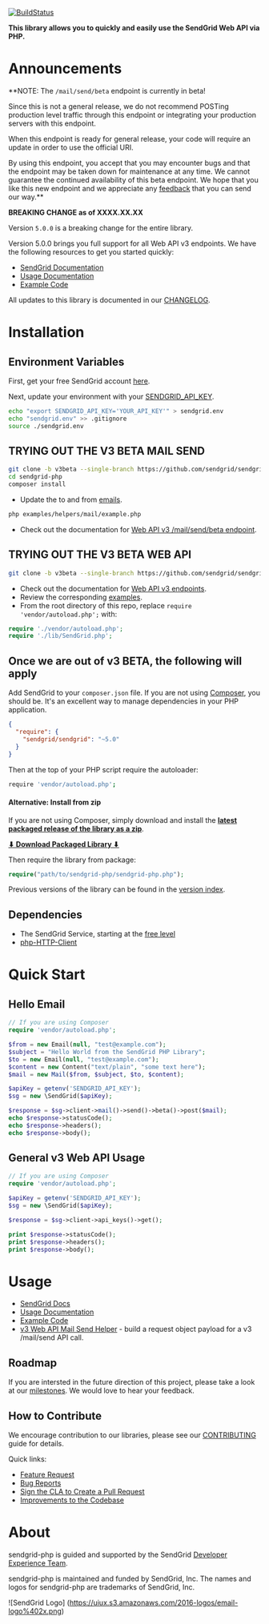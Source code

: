 [![BuildStatus](https://travis-ci.org/sendgrid/sendgrid-php.svg?branch=v3beta)](https://travis-ci.org/sendgrid/sendgrid-php)

**This library allows you to quickly and easily use the SendGrid Web API via PHP.**

# Announcements

**NOTE: The `/mail/send/beta` endpoint is currently in beta!

Since this is not a general release, we do not recommend POSTing production level traffic through this endpoint or integrating your production servers with this endpoint.

When this endpoint is ready for general release, your code will require an update in order to use the official URI.

By using this endpoint, you accept that you may encounter bugs and that the endpoint may be taken down for maintenance at any time. We cannot guarantee the continued availability of this beta endpoint. We hope that you like this new endpoint and we appreciate any [feedback](dx+mail-beta@sendgrid.com) that you can send our way.**

**BREAKING CHANGE as of XXXX.XX.XX**

Version `5.0.0` is a breaking change for the entire library.

Version 5.0.0 brings you full support for all Web API v3 endpoints. We
have the following resources to get you started quickly:

-   [SendGrid
    Documentation](https://sendgrid.com/docs/API_Reference/Web_API_v3/index.html)
-   [Usage
    Documentation](https://github.com/sendgrid/sendgrid-php/tree/v3beta/USAGE.md)
-   [Example
    Code](https://github.com/sendgrid/sendgrid-php/tree/v3beta/examples)

All updates to this library is documented in our [CHANGELOG](https://github.com/sendgrid/sendgrid-php/blob/v3beta/CHANGELOG.md).

# Installation

## Environment Variables

First, get your free SendGrid account [here](https://sendgrid.com/free?source=sendgrid-php).

Next, update your environment with your [SENDGRID_API_KEY](https://app.sendgrid.com/settings/api_keys).

```bash
echo "export SENDGRID_API_KEY='YOUR_API_KEY'" > sendgrid.env
echo "sendgrid.env" >> .gitignore
source ./sendgrid.env
```

## TRYING OUT THE V3 BETA MAIL SEND

```bash
git clone -b v3beta --single-branch https://github.com/sendgrid/sendgrid-php.git
cd sendgrid-php
composer install
```

* Update the to and from [emails](https://github.com/sendgrid/sendgrid-php/blob/v3beta/examples/helpers/mail/example.php#L11).

```bash
php examples/helpers/mail/example.php
```

* Check out the documentation for [Web API v3 /mail/send/beta endpoint](https://sendgrid.com/docs/API_Reference/Web_API_v3/Mail/index.html).

## TRYING OUT THE V3 BETA WEB API

```bash
git clone -b v3beta --single-branch https://github.com/sendgrid/sendgrid-php.git
```

* Check out the documentation for [Web API v3 endpoints](https://sendgrid.com/docs/API_Reference/Web_API_v3/index.html).
* Review the corresponding [examples](https://github.com/sendgrid/sendgrid-php/blob/v3beta/examples).
* From the root directory of this repo, replace `require 'vendor/autoload.php';` with:
```php
require './vendor/autoload.php';
require './lib/SendGrid.php';
```

## Once we are out of v3 BETA, the following will apply

Add SendGrid to your `composer.json` file. If you are not using [Composer](http://getcomposer.org), you should be. It's an excellent way to manage dependencies in your PHP application.

```json
{
  "require": {
    "sendgrid/sendgrid": "~5.0"
  }
}
```

Then at the top of your PHP script require the autoloader:

```bash
require 'vendor/autoload.php';
```

#### Alternative: Install from zip

If you are not using Composer, simply download and install the **[latest packaged release of the library as a zip](https://sendgrid-open-source.s3.amazonaws.com/sendgrid-php/sendgrid-php.zip)**.

[**⬇︎ Download Packaged Library ⬇︎**](https://sendgrid-open-source.s3.amazonaws.com/sendgrid-php/sendgrid-php.zip)

Then require the library from package:

```php
require("path/to/sendgrid-php/sendgrid-php.php");
```

Previous versions of the library can be found in the [version index](https://sendgrid-open-source.s3.amazonaws.com/index.html).

## Dependencies

- The SendGrid Service, starting at the [free level](https://sendgrid.com/free?source=sendgrid-php)
- [php-HTTP-Client](https://github.com/sendgrid/php-http-client)

# Quick Start

## Hello Email

```php
// If you are using Composer
require 'vendor/autoload.php';

$from = new Email(null, "test@example.com");
$subject = "Hello World from the SendGrid PHP Library";
$to = new Email(null, "test@example.com");
$content = new Content("text/plain", "some text here");
$mail = new Mail($from, $subject, $to, $content);

$apiKey = getenv('SENDGRID_API_KEY');
$sg = new \SendGrid($apiKey);

$response = $sg->client->mail()->send()->beta()->post($mail);
echo $response->statusCode();
echo $response->headers();
echo $response->body();
```

## General v3 Web API Usage

```php
// If you are using Composer
require 'vendor/autoload.php';

$apiKey = getenv('SENDGRID_API_KEY');
$sg = new \SendGrid($apiKey);

$response = $sg->client->api_keys()->get();

print $response->statusCode();
print $response->headers();
print $response->body();
```

# Usage

- [SendGrid Docs](https://sendgrid.com/docs/API_Reference/index.html)
- [Usage
    Documentation](https://github.com/sendgrid/sendgrid-php/tree/v3beta/USAGE.md)
- [Example Code](https://github.com/sendgrid/sendgrid-php/tree/v3beta/examples)
- [v3 Web API Mail Send Helper](https://github.com/sendgrid/sendgrid-php/tree/v3beta/lib/helpers/mail/README.md) - build a request object payload for a v3 /mail/send API call.

## Roadmap

If you are intersted in the future direction of this project, please take a look at our [milestones](https://github.com/sendgrid/sendgrid-php/milestones). We would love to hear your feedback.

## How to Contribute

We encourage contribution to our libraries, please see our [CONTRIBUTING](https://github.com/sendgrid/sendgrid-php/blob/v3beta/CONTRIBUTING.md) guide for details.

Quick links:

- [Feature Request](https://github.com/sendgrid/sendgrid-php/blob/v3beta/CONTRIBUTING.md#feature_request)
- [Bug Reports](https://github.com/sendgrid/sendgrid-php/blob/v3beta/CONTRIBUTING.md#submit_a_bug_report)
- [Sign the CLA to Create a Pull Request](https://github.com/sendgrid/sendgrid-php/blob/v3beta/CONTRIBUTING.md#cla)
- [Improvements to the Codebase](https://github.com/sendgrid/sendgrid-php/blob/v3beta/CONTRIBUTING.md#improvements_to_the_codebase)

# About

sendgrid-php is guided and supported by the SendGrid [Developer Experience Team](mailto:dx@sendgrid.com).

sendgrid-php is maintained and funded by SendGrid, Inc. The names and logos for sendgrid-php are trademarks of SendGrid, Inc.

![SendGrid Logo]
(https://uiux.s3.amazonaws.com/2016-logos/email-logo%402x.png)


